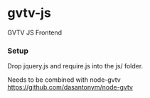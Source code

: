 gvtv-js
=======

GVTV JS Frontend

### Setup

Drop jquery.js and require.js into the js/ folder.

Needs to be combined with node-gvtv
https://github.com/dasantonym/node-gvtv
